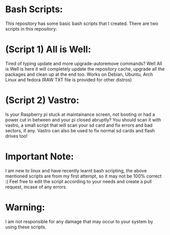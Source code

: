 # Bash Scripts:
This repository has some basic bash scripts that I created. There are two scripts in this repository:

# (Script 1) All is Well:
Tired of typing update and more upgrade-autoremove commands? Well All is Well is here it will completely update the repository cache, upgrade all the packages and clean up at the end too. Works on Debian, Ubuntu, Arch Linux and fedora (RAW TXT file is provided for other distros)

# (Script 2) Vastro:
Is your Raspberry pi stuck at maintainance screen, not booting or had a power cut in between and your pi closed abruptly? You should scan it with vastro, a small script that will scan your sd card and fix errors and bad sectors, if any. Vastro can also be used to fix normal sd cards and flash drives too!

# Important Note:
I am new to linux and have recently learnt bash scripting, the above mentioned scripts are from my first attempt, so it may not be 100% correct :)
Feel free to edit the script according to your needs and create a pull request, incase of any errors.

# Warning:
I am not responsible for any damage that may occur to your system by using these scripts. 
